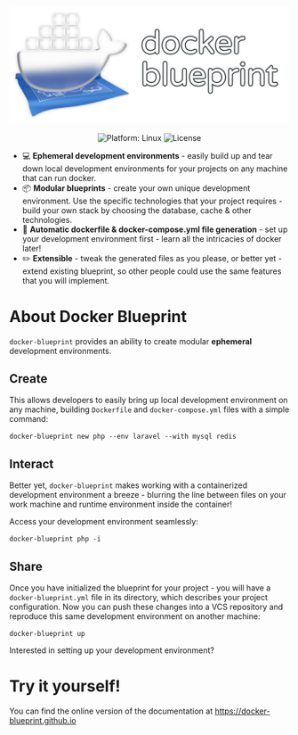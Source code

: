 <p align="center"><a href="https://docker-blueprint.github.io" target="_blank"><img src="https://raw.githubusercontent.com/docker-blueprint/docker-blueprint.github.io/master/docs/_media/icon.png" width="600"></a></p>

<p align="center">
    <img alt="Platform: Linux" src="https://img.shields.io/badge/platform-linux-lightgrey">
    <img alt="License" src="https://img.shields.io/github/license/docker-blueprint/core">
</p>

- 💻 **Ephemeral development environments** - easily build up and tear down
local development environments for your projects on any machine that can run
docker.
- 📦 **Modular blueprints** - create your own unique development environment.
Use the specific technologies that your project requires - build your own stack
by choosing the database, cache & other technologies.
- 🐳 **Automatic dockerfile & docker-compose.yml file generation** - set up
your development environment first - learn all the intricacies of docker later!
- ✏️ **Extensible** - tweak the generated files as you please, or better yet -
extend existing blueprint, so other people could use the same features that you
will implement.

# About Docker Blueprint

`docker-blueprint` provides an ability to create modular **ephemeral**
development environments.

## Create

This allows developers to easily bring up local development environment
on any machine, building `Dockerfile` and `docker-compose.yml` files with a simple command:

```
docker-blueprint new php --env laravel --with mysql redis
```

## Interact

Better yet, `docker-blueprint` makes working with a containerized development
environment a breeze - blurring the line between files on your work machine
and runtime environment inside the container!

Access your development environment seamlessly:

```
docker-blueprint php -i
```

## Share

Once you have initialized the blueprint for your project - you will have a
`docker-blueprint.yml` file in its directory, which describes your project
configuration.
Now you can push these changes into a VCS repository and reproduce this same
development environment on another machine:

```
docker-blueprint up
```

Interested in setting up your development environment?

# Try it yourself!

You can find the online version of the documentation at https://docker-blueprint.github.io
